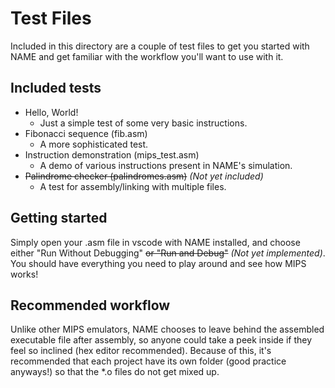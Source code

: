 # Test Files

Included in this directory are a couple of test files to get you started with NAME and get familiar with the workflow you'll want to use with it.

## Included tests

- Hello, World!
    - Just a simple test of some very basic instructions.
- Fibonacci sequence (fib.asm)
    - A more sophisticated test.
- Instruction demonstration (mips_test.asm)
    - A demo of various instructions present in NAME's simulation.
- ~~Palindrome checker (palindromes.asm)~~ *(Not yet included)*
    - A test for assembly/linking with multiple files.

## Getting started

Simply open your .asm file in vscode with NAME installed, and choose either "Run Without Debugging" ~~or "Run and Debug"~~ *(Not yet implemented)*. You should have everything you need to play around and see how MIPS works!

## Recommended workflow

Unlike other MIPS emulators, NAME chooses to leave behind the assembled executable file after assembly, so anyone could take a peek inside if they feel so inclined (hex editor recommended). Because of this, it's recommended that each project have its own folder (good practice anyways!) so that the *.o files do not get mixed up.